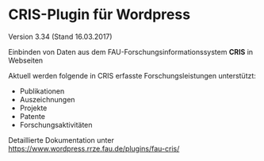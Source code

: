 CRIS-Plugin für Wordpress
=========================

Version 3.34 (Stand 16.03.2017)

Einbinden von Daten aus dem FAU-Forschungsinformationssystem <b>CRIS</b> in Webseiten

Aktuell werden folgende in CRIS erfasste Forschungsleistungen unterstützt:
- Publikationen
- Auszeichnungen
- Projekte
- Patente
- Forschungsaktivitäten


Detaillierte Dokumentation unter https://www.wordpress.rrze.fau.de/plugins/fau-cris/
